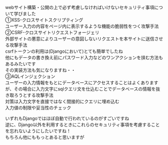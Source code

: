 webサイト構築・公開の上で必ず考慮しなければいけないセキュリティ事項について学びました  
①XSS-クロスサイトスクリプティング  
ユーザー入力の内容をページ内に表示するような機能の脆弱性をつく攻撃手法  
②CSRF-クロスサイトリクエストフォージェリ  
外部サイトの悪意によりユーザーの意図しないリクエストを本サイトに送信させる攻撃手法  
csrfトークンの利用は(Djangoにおいて)とても簡単でしたね  
他にもデータの書き換え前にパスワード入力などのワンアクションを挟む方法もあるみたいです  
その実装方法も気になりますね・・  
③AQLインジェクション  
ユーザーの入力情報をもとにデータベースにアクセスすることはよくありますが、その場合に入力文字にsqlクエリ文を仕込むことでデータベースの情報を抜き取ろうとする攻撃手法  
対策は入力文字を直接ではなく間接的にクエリに埋め込む  
入力値の制限や妥当性のチェック  

いずれもDjangoではほぼ自動で行われているのがすごいですね  
逆に、Django以外を利用するときにこれらのセキュリティ事項を考慮することを忘れないようにしたいですね！  
もちろん他にももっとあると思いますが